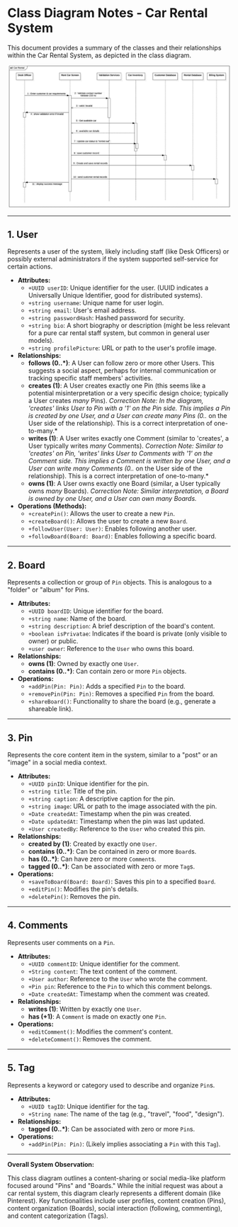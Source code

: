 

# Class Diagram Notes - Car Rental System

This document provides a summary of the classes and their relationships within the Car Rental System, as depicted in the class diagram.

![alt text](image.png)

---

## 1. User

Represents a user of the system, likely including staff (like Desk Officers) or possibly external administrators if the system supported self-service for certain actions.

* **Attributes:**
    * `+UUID userID`: Unique identifier for the user. (UUID indicates a Universally Unique Identifier, good for distributed systems).
    * `+string username`: Unique name for user login.
    * `+string email`: User's email address.
    * `+string passwordHash`: Hashed password for security.
    * `+string bio`: A short biography or description (might be less relevant for a pure car rental staff system, but common in general user models).
    * `+string profilePicture`: URL or path to the user's profile image.
* **Relationships:**
    * **follows (0..\*)**: A User can follow zero or more other Users. This suggests a social aspect, perhaps for internal communication or tracking specific staff members' activities.
    * **creates (1)**: A User creates exactly one Pin (this seems like a potential misinterpretation or a very specific design choice; typically a User creates *many* Pins). *Correction Note: In the diagram, 'creates' links User to Pin with a '1' on the Pin side. This implies a Pin is created by one User, and a User can create many Pins (0..* on the User side of the relationship). This is a correct interpretation of one-to-many.*
    * **writes (1)**: A User writes exactly one Comment (similar to 'creates', a User typically writes *many* Comments). *Correction Note: Similar to 'creates' on Pin, 'writes' links User to Comments with '1' on the Comment side. This implies a Comment is written by one User, and a User can write many Comments (0..* on the User side of the relationship). This is a correct interpretation of one-to-many.*
    * **owns (1)**: A User owns exactly one Board (similar, a User typically owns *many* Boards). *Correction Note: Similar interpretation, a Board is owned by one User, and a User can own many Boards.*
* **Operations (Methods):**
    * `+createPin()`: Allows the user to create a new `Pin`.
    * `+createBoard()`: Allows the user to create a new `Board`.
    * `+followUser(User: User)`: Enables following another user.
    * `+followBoard(Board: Board)`: Enables following a specific board.

---

## 2. Board

Represents a collection or group of `Pin` objects. This is analogous to a "folder" or "album" for Pins.

* **Attributes:**
    * `+UUID boardID`: Unique identifier for the board.
    * `+string name`: Name of the board.
    * `+string description`: A brief description of the board's content.
    * `+boolean isPrivatae`: Indicates if the board is private (only visible to owner) or public.
    * `+user owner`: Reference to the `User` who owns this board.
* **Relationships:**
    * **owns (1)**: Owned by exactly one `User`.
    * **contains (0..\*)**: Can contain zero or more `Pin` objects.
* **Operations:**
    * `+addPin(Pin: Pin)`: Adds a specified `Pin` to the board.
    * `+removePin(Pin: Pin)`: Removes a specified `Pin` from the board.
    * `+shareBoard()`: Functionality to share the board (e.g., generate a shareable link).

---

## 3. Pin

Represents the core content item in the system, similar to a "post" or an "image" in a social media context.

* **Attributes:**
    * `+UUID pinID`: Unique identifier for the pin.
    * `+string title`: Title of the pin.
    * `+string caption`: A descriptive caption for the pin.
    * `+string image`: URL or path to the image associated with the pin.
    * `+Date createdAt`: Timestamp when the pin was created.
    * `+Date updatedAt`: Timestamp when the pin was last updated.
    * `+User createdBy`: Reference to the `User` who created this pin.
* **Relationships:**
    * **created by (1)**: Created by exactly one `User`.
    * **contains (0..\*)**: Can be contained in zero or more `Board`s.
    * **has (0..\*)**: Can have zero or more `Comment`s.
    * **tagged (0..\*)**: Can be associated with zero or more `Tag`s.
* **Operations:**
    * `+saveToBoard(Board: Board)`: Saves this pin to a specified `Board`.
    * `+editPin()`: Modifies the pin's details.
    * `+deletePin()`: Removes the pin.

---

## 4. Comments

Represents user comments on a `Pin`.

* **Attributes:**
    * `+UUID commentID`: Unique identifier for the comment.
    * `+String content`: The text content of the comment.
    * `+User author`: Reference to the `User` who wrote the comment.
    * `+Pin pin`: Reference to the `Pin` to which this comment belongs.
    * `+Date createdAt`: Timestamp when the comment was created.
* **Relationships:**
    * **writes (1)**: Written by exactly one `User`.
    * **has (+1)**: A `Comment` is made on exactly one `Pin`.
* **Operations:**
    * `+editComment()`: Modifies the comment's content.
    * `+deleteComment()`: Removes the comment.

---

## 5. Tag

Represents a keyword or category used to describe and organize `Pin`s.

* **Attributes:**
    * `+UUID tagID`: Unique identifier for the tag.
    * `+String name`: The name of the tag (e.g., "travel", "food", "design").
* **Relationships:**
    * **tagged (0..\*)**: Can be associated with zero or more `Pin`s.
* **Operations:**
    * `+addPin(Pin: Pin)`: (Likely implies associating a `Pin` with this `Tag`).

---

**Overall System Observation:**

This class diagram outlines a content-sharing or social media-like platform focused around "Pins" and "Boards." While the initial request was about a car rental system, this diagram clearly represents a different domain (like Pinterest). Key functionalities include user profiles, content creation (Pins), content organization (Boards), social interaction (following, commenting), and content categorization (Tags).